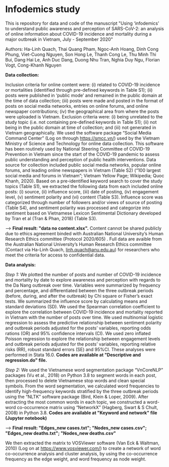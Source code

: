 # Infodemics study
This is repository for data and code of the manuscript "Using ‘infodemics’ to understand public awareness and perception of SARS-CoV-2: an analysis of online information about COVID-19 incidence and mortality during a major outbreak in Vietnam, July - September 2020"

Authors: Ha-Linh Quach, Thai Quang Pham, Ngoc-Anh Hoang, Dinh Cong Phung, Viet-Cuong Nguyen, Son Hong Le, Thanh Cong Le, Thu Minh Thi Bui, Dang Hai Le, Anh Duc Dang, Duong Nhu Tran, Nghia Duy Ngu, Florian Vogt, Cong-Khanh Nguyen

**Data collection:**

Inclusion criteria for online content were: (i) related to COVID-19 incidence or mortalities (identified through pre-defined keywords in Table S1); (ii) posts were published in ‘public mode’ and remained in the public domain at the time of data collection; (iii) posts were made and posted in the format of posts on social media networks, entries on online forums, and online newspaper contributions; (iv) the geographical area from where the posts were uploaded is Vietnam. Exclusion criteria were: (i) being unrelated to the study topic (i.e. not containing pre-defined keywords in Table S1); (ii) not being in the public domain at time of collection; and (iii) not generated in Vietnam geographically.
We used the software package “Social Media Command Center” (Log on through https://smcc.vn/) used by the Vietnam Ministry of Science and Technology for online data collection. This software has been routinely used by National Steering Committee of COVID-19 Prevention in Vietnam since the start of the COVID-19 pandemic to assess public understanding and perception of public health interventions. Data source for collection included public social media networks, popular online forums, and leading online newspapers in Vietnam (Table S2) (“100 largest social media and forums in Vietnam”; Vietnam Yellow Page; Wikipedia; Quoc Khanh, 2020). Based on a pre-identified keyword search to cover the study topics (Table S1), we extracted the following data from each included online posts: (i) source, (ii) influence score, (iii) date of posting, (iv) engagement level, (v) sentiment polarity and (vi) content (Table S3). Influence score was categorized through number of followers and/or views of source of posting (Table S4), and sentiment polarity was processed and categorize into sentiment based on Vietnamese Lexicon Sentimental Dictionary developed by Tran et al (Tran & Phan, 2018) (Table S3). 

--> **Final result: "data no content.xlsx".** Content cannot be shared publicly due to ethics agreement binded with Australian National University’s Human Research Ethics committee (Protocol 2020/605) . Full data are avaible from the Australian National University’s Human Research Ethics committee (Contact via Ha-Linh Quach, linh.quach@anu.edu.au) for researchers who meet the criteria for access to confidential data. 

**Data analysis:**

_Step 1:_
We plotted the number of posts and number of COVID-19 incidence and mortality by date to explore awareness and perception with regards to the Da Nang outbreak over time. Variables were summarized by frequency and percentage, and differentiated between the three outbreak periods (before, during, and after the outbreak) by Chi square or Fisher’s exact tests. We summarized the influence score by calculating means and standard deviations (SD). We used the Spearman correlation coefficient to explore the correlation between COVID-19 incidence and mortality reported in Vietnam with the number of posts over time. We used multinomial logistic regression to assess the predictive relationship between sentiment polarity and outbreak periods adjusted for the posts’ variables, reporting odds rations (OR) and 95% confidence intervals (CI). We used zero inflated Poisson regression to explore the relationship between engagement levels and outbreak periods adjusted for the posts’ variables, reporting relative risks (RR), robust standard errors (SE) and 95%CI. These analyses were performed in Stata 16.0. **Codes are available at "Descriptive and regression.do" file.**

_Step 2:_
We used the Vietnamese word segmentation package “VnCoreNLP” packages (Vu et al., 2018) on Python 3.8 to segment words in each post, then processed to delete Vietnamese stop words and clean special symbols. From the word segmentation, we calculated word frequencies to identify high-frequency keywords stratified by the three outbreak periods using the “NLTK” software package (Bird, Klein & Loper, 2009). After extracting the most common words in each topic, we constructed a word-word co-occurrence matrix using “NetworkX” (Hagberg, Swart & S Chult, 2008) in Python 3.8. **Codes are available at "Keyword and network" file (Jupyter notebook)**

--> **Final result: "Edges_new cases.txt"; "Nodes_new cases.csv"; "Edges_new deaths.txt"; "Nodes_new deaths.csv"**

We then extracted the matrix to VOSViewer software (Van Eck & Waltman, 2010) (Log on at https://www.vosviewer.com/) to create a network of word co-occurrence analysis and cluster analysis, by using the co-occurrence frequency as the edge weight, and word frequency as node weight.
